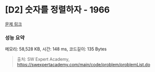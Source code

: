 # [D2] 숫자를 정렬하자 - 1966 

[문제 링크](https://swexpertacademy.com/main/code/problem/problemDetail.do?contestProbId=AV5PrmyKAWEDFAUq) 

### 성능 요약

메모리: 58,528 KB, 시간: 148 ms, 코드길이: 135 Bytes



> 출처: SW Expert Academy, https://swexpertacademy.com/main/code/problem/problemList.do